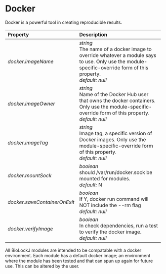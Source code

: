 # Docker                   
                   
Docker is a powerful tool in creating reproducible results.                   
                   
| Property| Description |
| :--- | :--- |
| *docker.imageName* | _string_ <br>The name of a docker image to override whatever a module says to use. Only use the module-specific-override form of this property.<br>*default:*  *null* |
| *docker.imageOwner* | _string_ <br>Name of the Docker Hub user that owns the docker containers. Only use the module-specific-override form of this property.<br>*default:*  *null* |
| *docker.imageTag* | _string_ <br>Image tag, a specific version of Docker images. Only use the module-specific-override form of this property.<br>*default:*  *null* |
| *docker.mountSock* | _boolean_ <br>should /var/run/docker.sock be mounted for modules.<br>*default:*  N |
| *docker.saveContainerOnExit* | _boolean_ <br>If Y, docker run command will NOT include the --rm flag<br>*default:*  *null* |
| *docker.verifyImage* | _boolean_ <br>In check dependencies, run a test to verify the docker image.<br>*default:*  *null* |
                   
                   
All BioLockJ modules are intended to be compatable with a docker environment.  Each module has a default docker image; an environment where the module has been tested and that can spun up again for future use.  This can be altered by the user.                   
